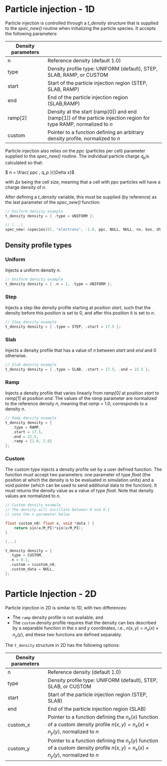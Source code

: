 # Particle injection - 1D

Particle injection is controlled through a _t\_density_ structure that is supplied to the _spec\_new()_ routine when initializing the particle species. It accepts the following parameters:


| Density parameters||
|---|---|
| n | Reference density (default 1.0) |
| type | Density profile type: UNIFORM (default), STEP, SLAB, RAMP, or CUSTOM |
| start | Start of the particle injection region (STEP, SLAB, RAMP) |
| end  | End of the particle injection region (SLAB,RAMP) |
| ramp[2]  | Density at the start (ramp[0]) and end (ramp[1]) of the particle injection region for type RAMP, normalized to _n_ |
| custom | Pointer to a function defining an arbitrary density profile, normalized to _n_ |

Particle injection also relies on the _ppc_ (particles per cell) parameter supplied to the _spec\_new()_ routine. The individual particle charge $q_p$is calculated so that:

$ n = \frac{ ppc \, q_p }{\Delta x}$

with $\Delta x$ being the cell size, meaning that a cell with _ppc_ particles will have a charge density of _n_.

After defining a _t\_density_ variable, this must be supplied (by reference) as the last parameter of the _spec\_new()_ function:

```C
// Uniform density example
t_density density = { .type = UNIFORM };

// (...)
spec_new( &species[0], "electrons", -1.0, ppc, NULL, NULL, nx, box, dt, &density );
```



## Density profile types

### Uniform

Injects a uniform density _n_.

```C
// Uniform density example
t_density density = { .n = 1, .type = UNIFORM };
```


### Step

Injects a step like density profile starting at position _start_, such that the density before this position is set to 0, and after this position it is set to _n_.

```C
// Step density example
t_density density = { .type = STEP, .start = 17.5 };
```

### Slab

Injects a density profile that has a value of _n_ between _start_ and _end_ and 0 otherwise.

```C
// Slab density example
t_density density = { .type = SLAB, .start = 17.5, .end = 22.5 };
```

### Ramp

Injects a density profile that varies linearly from _ramp[0]_ at position _start_ to _ramp[1]_ at position _end_. The values of the _ramp_ parameter are normalized to the reference density _n_, meaning that _ramp_ = 1.0, corresponds to a density _n_.

```C
// Ramp density example
t_density density = {
   .type = RAMP,
   .start = 17.5,
   .end = 22.5,
   .ramp = {1.0, 2.0}
};
```


### Custom

The custom type injects a density profile set by a user defined function. The function must accept two parameters: one parameter of type _float_ (the position at which the density is to be evaluated in simulation units) and a void pointer (which can be used to send additional data to the function). It must returns the density value as a value of type _float_. Note that density values are normalized to _n_.

```C
// Custom density example
// The density will oscillate between 0 and 0.1
// note the n parameter below

float custom_n0( float x, void *data ) {
	return sin(x/M_PI)*sin(x/M_PI);
}

(...)

t_density density = {
  .type = CUSTOM,
  .n = 0.1,
  .custom = &custom_n0,
  .custom_data = NULL,
};
```

# Particle Injection - 2D

Particle injection in 2D is similar to 1D, with two differences:

* The `ramp` density profile is not available, and
* The `custom` density profile requires that the density can bes described by a separable function in the $x$ and $y$ coordinates, i.e., $n(x,y) = n_x(x) \times n_y(y)$, and these two functions are defined separably.

The `t_density` structure in 2D has the following options:

| Density parameters||
|---|---|
| n | Reference density (default 1.0) |
| type | Density profile type: UNIFORM (default), STEP, SLAB, or CUSTOM |
| start | Start of the particle injection region (STEP, SLAB) |
| end  | End of the particle injection region (SLAB) |
| custom_x | Pointer to a function defining the $n_x(x)$ function of a custom density profile $n(x,y) = n_x(x) \times n_y(y)$, normalized to _n_ |
| custom_y | Pointer to a function defining the $n_y(y)$ function of a custom density profile $n(x,y) = n_x(x) \times n_y(y)$, normalized to _n_  |

